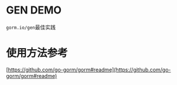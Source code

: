 # GEN DEMO

`gorm.io/gen`最佳实践

# 使用方法参考

[https://github.com/go-gorm/gorm#readme](https://github.com/go-gorm/gorm#readme)